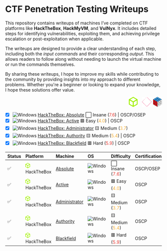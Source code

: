 # CTF Penetration Testing Writeups

This repository contains writeups of machines I’ve completed on CTF platforms like **HackTheBox**, **HackMyVM**, and **VulNyx**. It includes detailed steps for identifying vulnerabilities, exploiting them, and achieving privilege escalation or post-exploitation when applicable.

The writeups are designed to provide a clear understanding of each step, including both the *input commands* and their corresponding *output*. This allows readers to follow along without needing to launch the virtual machine or run the commands themselves.

By sharing these writeups, I hope to improve my skills while contributing to the community by providing insights into my approach to different problems. Whether you're a beginner or looking to expand your knowledge, I hope these solutions offer value.

<div align="right">
  <img src="./assets/logo_hackthebox.png" alt="HackTheBox Logo" height="32" style="width:auto; margin-left: 10px;">
  <img src="./assets/logo_hackmyvm.png" alt="HackMyVM Logo" height="32" style="width:auto; margin-left: 10px;">
  <img src="./assets/logo_vulnyx.png" alt="VulNyx Logo" height="32" style="width:auto;">
</div>

- [x] <img src="https://hackmyvm.eu/img/windows.png" alt="Windows" width="15"/> [HackTheBox: Absolute](./hackthebox_absolute.md) ⬜ Insane (<span style="color:#e63c35;">7.6</span>) | OSCP/OSEP
- [x] <img src="https://hackmyvm.eu/img/windows.png" alt="Windows" width="15"/> [HackTheBox: Active](./hackthebox_active.md) 🟩 Easy (<span style="color:#f4b03b;">4.0</span>) | OSCP
- [x] <img src="https://hackmyvm.eu/img/windows.png" alt="Windows" width="15"/> [HackTheBox: Administrator](./hackthebox_administrator.md) 🟨 Medium (<span style="color:#f4b03b;">3.7</span>)
- [x] <img src="https://hackmyvm.eu/img/windows.png" alt="Windows" width="15"/> [HackTheBox: Authority](./hackthebox_authority.md) 🟨 Medium (<span style="color:#f4b03b;">5.4</span>) | OSCP
- [x] <img src="https://hackmyvm.eu/img/windows.png" alt="Windows" width="15"/> [HackTheBox: Blackfield](./hackthebox_blackfield.md) 🟥 Hard (<span style="color:#e63c35;">5.9</span>) | OSCP

| Status | Platform | Machine | OS | Difficulty | Certifications |
|:-------|:---------|:--------|:---|:-----------|:---------------|
| ✅ | <img src="./assets/logo_hackthebox.png" alt="HackTheBox Logo" width="15"> HackTheBox | [Absolute](./hackthebox_absolute.md) | <img src="https://hackmyvm.eu/img/windows.png" alt="Windows" width="15"/> | ⬜ Insane (<span style="color:#e63c35;">7.6</span>) | OSCP/OSEP |
| ✅ | <img src="./assets/logo_hackthebox.png" alt="HackTheBox Logo" width="15"> HackTheBox | [Active](./hackthebox_active.md) | <img src="https://hackmyvm.eu/img/windows.png" alt="Windows" width="15"/> | 🟩 Easy (<span style="color:#f4b03b;">4.0</span>) | OSCP |
| ✅ | <img src="./assets/logo_hackthebox.png" alt="HackTheBox Logo" width="15"> HackTheBox | [Administrator](./hackthebox_administrator.md) | <img src="https://hackmyvm.eu/img/windows.png" alt="Windows" width="15"/> | 🟨 Medium (<span style="color:#f4b03b;">3.7</span>) | OSCP |
| ✅ | <img src="./assets/logo_hackthebox.png" alt="HackTheBox Logo" width="15"> HackTheBox | [Authority](./hackthebox_authority.md) | <img src="https://hackmyvm.eu/img/windows.png" alt="Windows" width="15"/> | 🟨 Medium (<span style="color:#f4b03b;">5.4</span>) | OSCP |
| ✅ | <img src="./assets/logo_hackthebox.png" alt="HackTheBox Logo" width="15"> HackTheBox | [Blackfield](./hackthebox_blackfield.md) | <img src="https://hackmyvm.eu/img/windows.png" alt="Windows" width="15"/> | 🟥 Hard (<span style="color:#e63c35;">5.9</span>) | OSCP |

